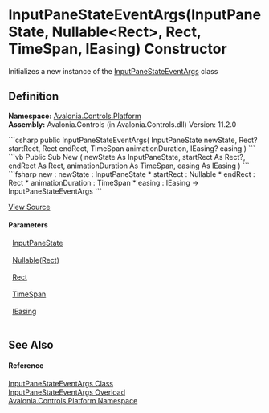 # InputPaneStateEventArgs(InputPaneState, Nullable&lt;Rect&gt;, Rect, TimeSpan, IEasing) Constructor


Initializes a new instance of the <a href="T_Avalonia_Controls_Platform_InputPaneStateEventArgs">InputPaneStateEventArgs</a> class



## Definition
**Namespace:** <a href="N_Avalonia_Controls_Platform">Avalonia.Controls.Platform</a>  
**Assembly:** Avalonia.Controls (in Avalonia.Controls.dll) Version: 11.2.0

<Tabs groupId="api-code-preview">
<TabItem value="csharp" label="C#">
```csharp
public InputPaneStateEventArgs(
	InputPaneState newState,
	Rect? startRect,
	Rect endRect,
	TimeSpan animationDuration,
	IEasing? easing
)
```
</TabItem>
<TabItem value="vb" label="VB">
```vb
Public Sub New ( 
	newState As InputPaneState,
	startRect As Rect?,
	endRect As Rect,
	animationDuration As TimeSpan,
	easing As IEasing
)
```
</TabItem>
<TabItem value="fsharp" label="F#">
```fsharp
new : 
        newState : InputPaneState * 
        startRect : Nullable<Rect> * 
        endRect : Rect * 
        animationDuration : TimeSpan * 
        easing : IEasing -> InputPaneStateEventArgs
```
</TabItem>
</Tabs>



<a href="https://github.com/AvaloniaUI/Avalonia/tree/master/src/Avalonia.Controls/Platform/IInputPane.cs#L90" title="View the source code">View Source</a>



#### Parameters
<dl><dt>  <a href="T_Avalonia_Controls_Platform_InputPaneState">InputPaneState</a></dt><dd> </dd><dt>  <a href="https://learn.microsoft.com/dotnet/api/system.nullable-1" target="_blank" rel="noopener noreferrer">Nullable</a>(<a href="T_Avalonia_Rect">Rect</a>)</dt><dd> </dd><dt>  <a href="T_Avalonia_Rect">Rect</a></dt><dd> </dd><dt>  <a href="https://learn.microsoft.com/dotnet/api/system.timespan" target="_blank" rel="noopener noreferrer">TimeSpan</a></dt><dd> </dd><dt>  <a href="T_Avalonia_Animation_Easings_IEasing">IEasing</a></dt><dd> </dd></dl>

## See Also


#### Reference
<a href="T_Avalonia_Controls_Platform_InputPaneStateEventArgs">InputPaneStateEventArgs Class</a>  
<a href="Overload_Avalonia_Controls_Platform_InputPaneStateEventArgs__ctor">InputPaneStateEventArgs Overload</a>  
<a href="N_Avalonia_Controls_Platform">Avalonia.Controls.Platform Namespace</a>  

